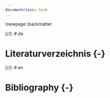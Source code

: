 ```yaml
---
documentclass: book
...
```

\newpage
\backmatter

[//]: # de 
# Literaturverzeichnis {-}

[//]: # en 
# Bibliography {-}